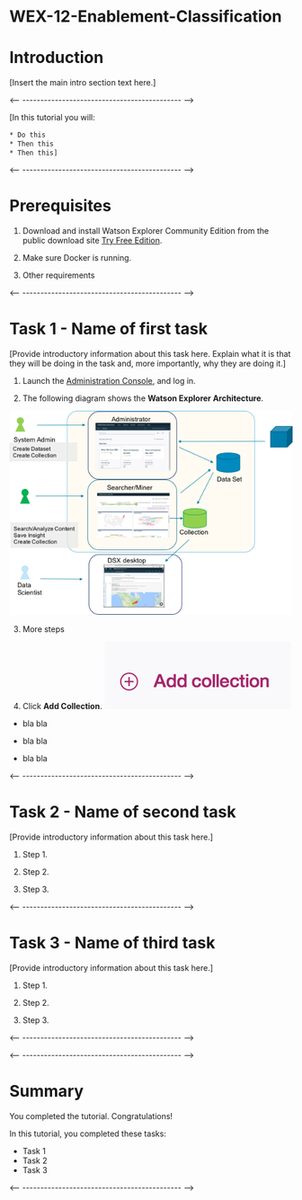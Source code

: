 # WEX-12-Enablement-Classification

# Introduction
<!-- Main intro section

In several paragraphs, explain the basic concepts and tools that are used in the tutorial and why.

What is the business value you get from doing this tutorial?

Identify the best practices and architectures on the GM site in line.

Supply the link to the Github project that contains the code used in the tutorial.-->

[Insert the main intro section text here.]

<!--This is a shorter intro section that briefly explains the steps the user will complete or what the user will learn by completing the tutorial.-->

<-- -------------------------------------------- -->

[In this tutorial you will: 
  
    * Do this
    * Then this
    * Then this]

<!-- If you need to include content for IBMers only, add the content within the ibm Only tags. For example: -->

<-- -------------------------------------------- -->
# Prerequisites
<!--Provide a numbered list of pre-requisites.  Assume that the people taking the 
tutorials have no prior knowledge of any of the technology used. If there is an environment that can be used to run the tutorial, you must create it and point to it from the prerequisites.  Ensure that you can run through the tutorial on the environment specified. A few example pre-requisites are included below. Replace the steps with your own.-->

1. Download and install Watson Explorer Community Edition from the public download site <a href="https://www.ibm.com/us-en/marketplace/content-analytics">Try Free Edition</a>.

2. Make sure Docker is running.

3.  Other requirements

<-- -------------------------------------------- -->

# Task 1 - Name of first task

[Provide introductory information about this task here.  Explain what it is that they will be doing in the task and, more importantly, why they are doing it.]

<!--Provide the steps for the first task in the tutorial below.  Some example steps are provided below.  These example steps show you how to use markdown formatting for bold text, inserting images, and bulleted lists.-->

1. Launch the <a href="https://localhost/admin/main/#/">Administration Console</a>, and log in.

2. The following diagram shows the **Watson Explorer Architecture**.

 ![alt text](images/tutorials/Picture1.png "Watson Explorer Architecture")

3.  More steps

4. Click **Add Collection**. ![alt text](images/tutorials/AddCollection.png "Add Collection Button")

 * bla bla 
 
 * bla bla 
 
 * bla bla 
 

<-- -------------------------------------------- -->


# Task 2 - Name of second task

[Provide introductory information about this task here.]

<!--Provide the steps for the second task in the tutorial below.-->

1. Step 1.

2. Step 2.

3. Step 3.


<-- -------------------------------------------- -->

# Task 3 - Name of third  task

[Provide introductory information about this task here.]

<!--Provide the steps for the second task in the tutorial below.-->

1. Step 1.

2. Step 2.

3. Step 3.


<-- -------------------------------------------- -->


<!-- Add additional tasks as needed. -->


<-- -------------------------------------------- -->

# Summary

<!--Include a summary of what the user learned by completing the tutorial-->

You completed the tutorial. Congratulations! 

In this tutorial, you completed these tasks:

  * Task 1
  * Task 2
  * Task 3  

<-- -------------------------------------------- -->
